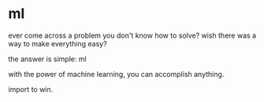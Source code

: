 ml
==

ever come across a problem you don't know how to solve?
wish there was a way to make everything easy?

the answer is simple: ml

with the power of machine learning, you can accomplish anything.

import to win.
